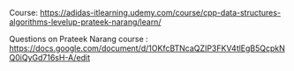 Course: https://adidas-itlearning.udemy.com/course/cpp-data-structures-algorithms-levelup-prateek-narang/learn/

Questions on Prateek Narang course : https://docs.google.com/document/d/1OKfcBTNcaQZIP3FKV4tlEgB5QcpkNQ0iQyGd716sH-A/edit
